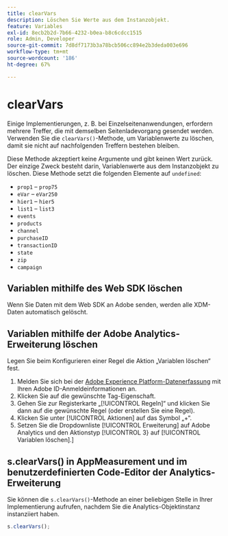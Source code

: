 ```yaml
---
title: clearVars
description: Löschen Sie Werte aus dem Instanzobjekt.
feature: Variables
exl-id: 8ecb2b2d-7b66-4232-b0ea-b8c6cdcc1515
role: Admin, Developer
source-git-commit: 7d8df7173b3a78bcb506cc894e2b3deda003e696
workflow-type: tm+mt
source-wordcount: '186'
ht-degree: 67%

---
```


# clearVars

Einige Implementierungen, z. B. bei Einzelseitenanwendungen, erfordern mehrere Treffer, die mit demselben Seitenladevorgang gesendet werden. Verwenden Sie die `clearVars()`-Methode, um Variablenwerte zu löschen, damit sie nicht auf nachfolgenden Treffern bestehen bleiben.

Diese Methode akzeptiert keine Argumente und gibt keinen Wert zurück. Der einzige Zweck besteht darin, Variablenwerte aus dem Instanzobjekt zu löschen. Diese Methode setzt die folgenden Elemente auf `undefined`:

* `prop1` – `prop75`
* `eVar` – `eVar250`
* `hier1` – `hier5`
* `list1` – `list3`
* `events`
* `products`
* `channel`
* `purchaseID`
* `transactionID`
* `state`
* `zip`
* `campaign`

## Variablen mithilfe des Web SDK löschen

Wenn Sie Daten mit dem Web SDK an Adobe senden, werden alle XDM-Daten automatisch gelöscht.

## Variablen mithilfe der Adobe Analytics-Erweiterung löschen

Legen Sie beim Konfigurieren einer Regel die Aktion „Variablen löschen“ fest.

1. Melden Sie sich bei der [Adobe Experience Platform-Datenerfassung](https://experience.adobe.com/data-collection) mit Ihren Adobe ID-Anmeldeinformationen an.
2. Klicken Sie auf die gewünschte Tag-Eigenschaft.
3. Gehen Sie zur Registerkarte „[!UICONTROL Regeln]“ und klicken Sie dann auf die gewünschte Regel (oder erstellen Sie eine Regel).
4. Klicken Sie unter [!UICONTROL Aktionen] auf das Symbol „+“.
5. Setzen Sie die Dropdownliste [!UICONTROL Erweiterung] auf Adobe Analytics und den Aktionstyp [!UICONTROL 3} auf [!UICONTROL Variablen löschen].]

## s.clearVars() in AppMeasurement und im benutzerdefinierten Code-Editor der Analytics-Erweiterung

Sie können die `s.clearVars()`-Methode an einer beliebigen Stelle in Ihrer Implementierung aufrufen, nachdem Sie die Analytics-Objektinstanz instanziiert haben.

```js
s.clearVars();
```
